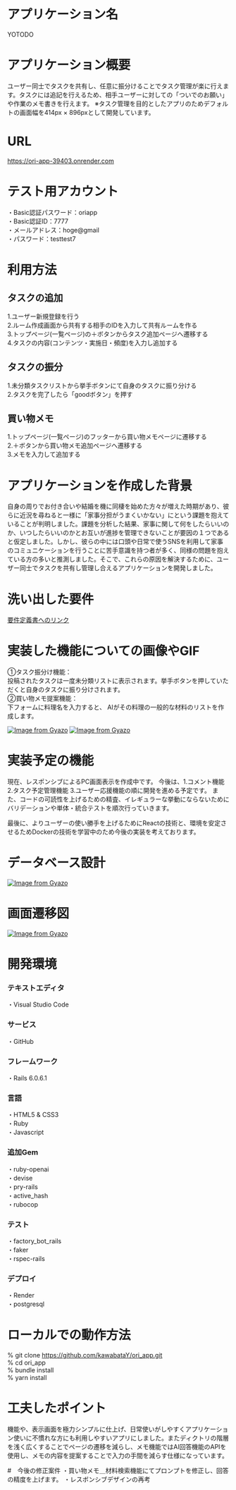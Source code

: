 # アプリケーション名

YOTODO

# アプリケーション概要
ユーザー同士でタスクを共有し、任意に振分けることでタスク管理が楽に行えます。タスクには追記を行えるため、相手ユーザーに対しての「ついでのお願い」や作業のメモ書きを行えます。
※タスク管理を目的としたアプリのためデフォルトの画面幅を414px × 896pxとして開発しています。

# URL

https://ori-app-39403.onrender.com

# テスト用アカウント

・Basic認証パスワード：oriapp  
・Basic認証ID：7777  
・メールアドレス：hoge@gmail  
・パスワード：testtest7  

# 利用方法

## タスクの追加
1.ユーザー新規登録を行う  
2.ルーム作成画面から共有する相手のIDを入力して共有ルームを作る  
3.トップページ(一覧ページ)の＋ボタンからタスク追加ページへ遷移する  
4.タスクの内容(コンテンツ・実施日・頻度)を入力し追加する  

## タスクの振分
1.未分類タスクリストから挙手ボタンにて自身のタスクに振り分ける  
2.タスクを完了したら「goodボタン」を押す

## 買い物メモ
1.トップページ(一覧ページ)のフッターから買い物メモページに遷移する  
2.＋ボタンから買い物メモ追加ページへ遷移する  
3.メモを入力して追加する

# アプリケーションを作成した背景
自身の周りでお付き合いや結婚を機に同棲を始めた方々が増えた時期があり、彼らに近況を尋ねると一様に「家事分担がうまくいかない」にという課題を抱えていることが判明しました。課題を分析した結果、家事に関して何をしたらいいのか、いつしたらいいのかとお互いが進捗を管理できないことが要因の１つであると仮定しました。しかし、彼らの中には口頭や日常で使うSNSを利用して家事のコミュニケーションを行うことに苦手意識を持つ者が多く、同様の問題を抱えている方の多いと推測しました。そこで、これらの原因を解決するために、ユーザー同士でタスクを共有し管理し合えるアプリケーションを開発しました。

# 洗い出した要件
[要件定義書へのリンク](https://docs.google.com/spreadsheets/d/1R5RnnczxZ-GydCns-qhliuUY2gaHS1sIy8YgU1_m1e4/edit?usp=sharing)

# 実装した機能についての画像やGIF
①タスク振分け機能：  
投稿されたタスクは一度未分類リストに表示されます。挙手ボタンを押していただくと自身のタスクに振り分けされます。  
②買い物メモ提案機能：  
下フォームに料理名を入力すると、 AIがその料理の一般的な材料のリストを作成します。  

[![Image from Gyazo](https://i.gyazo.com/b673d1e5b121e83873c2cf4bbdcb9d9f.gif)](https://gyazo.com/b673d1e5b121e83873c2cf4bbdcb9d9f)
[![Image from Gyazo](https://i.gyazo.com/ccde4694149dc65e9ebec66bc40dba5a.gif)](https://gyazo.com/ccde4694149dc65e9ebec66bc40dba5a)

# 実装予定の機能
現在、レスポンシブによるPC画面表示を作成中です。
今後は、1.コメント機能 2.タスク予定管理機能 3.ユーザー応援機能の順に開発を進める予定です。
また、コードの可読性を上げるための精査、イレギュラーな挙動にならないためにバリデーションや単体・統合テストを順次行っていきます。

最後に、よりユーザーの使い勝手を上げるためにReactの技術と、環境を安定させるためDockerの技術を学習中のため今後の実装を考えております。

# データベース設計
[![Image from Gyazo](https://i.gyazo.com/401ce704715d77c2d86e5e7a768598e4.png)](https://gyazo.com/401ce704715d77c2d86e5e7a768598e4)

# 画面遷移図
[![Image from Gyazo](https://i.gyazo.com/9e6119660cbd822a2ec600d8c613b091.png)](https://gyazo.com/9e6119660cbd822a2ec600d8c613b091)

# 開発環境
### テキストエディタ
・Visual Studio Code  

### サービス
・GitHub
### フレームワーク
・Rails 6.0.6.1  

### 言語
・HTML5 & CSS3  
・Ruby  
・Javascript

### 追加Gem
・ruby-openai  
・devise  
・pry-rails  
・active_hash  
・rubocop  
### テスト
・factory_bot_rails  
・faker  
・rspec-rails  
### デプロイ 
・Render  
・postgresql  
# ローカルでの動作方法
% git clone https://github.com/kawabataY/ori_app.git  
% cd ori_app  
% bundle install  
% yarn install  

# 工夫したポイント
機能や、表示画面を極力シンプルに仕上げ、日常使いがしやすくアプリケーション使いに不慣れな方にも利用しやすいアプリにしました。またディクトリの階層を浅く広くすることでページの遷移を減らし、メモ機能ではAI回答機能のAPIを使用し、メモの内容を提案することで入力の手間を減らす仕様になっています。

#　今後の修正案件
・買い物メモ＿材料検索機能にてプロンプトを修正し、回答の精度を上げます。
・レスボンシブデザインの再考